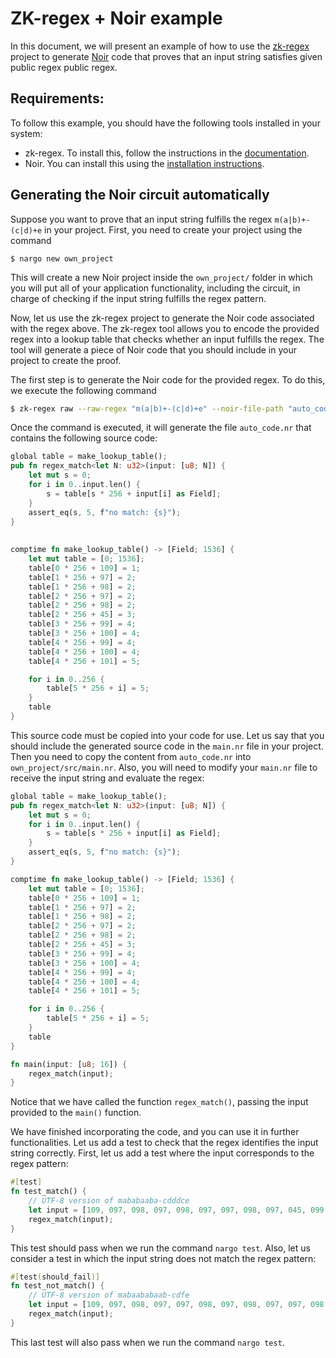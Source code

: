 # ZK-regex + Noir example

In this document, we will present an example of how to use the [zk-regex](https://github.com/zkemail/zk-regex) project to generate [Noir](https://noir-lang.org/) code that proves that an input string satisfies given public regex public regex.

## Requirements:

To follow this example, you should have the following tools installed in your system:
- zk-regex. To install this, follow the instructions in the [documentation](https://github.com/zkemail/zk-regex?tab=readme-ov-file#install).
- Noir. You can install this using the [installation instructions](https://noir-lang.org/docs/getting_started/installation/).

## Generating the Noir circuit automatically
Suppose you want to prove that an input string fulfills the regex `m(a|b)+-(c|d)+e` in your project. First, you need to create your project using the command
```
$ nargo new own_project
```
This will create a new Noir project inside the `own_project/` folder in which you will put all of your application functionality, including the circuit, in charge of checking if the input string fulfills the regex pattern.

Now, let us use the zk-regex project to generate the Noir code associated with the regex above. The zk-regex tool allows you to encode the provided regex into a lookup table that checks whether an input fulfills the regex. The tool will generate a piece of Noir code that you should include in your project to create the proof.

The first step is to generate the Noir code for the provided regex. To do this, we execute the following command
```bash
$ zk-regex raw --raw-regex "m(a|b)+-(c|d)+e" --noir-file-path "auto_code.nr"
```

Once the command is executed, it will generate the file `auto_code.nr` that contains the following source code:
```rust
global table = make_lookup_table();
pub fn regex_match<let N: u32>(input: [u8; N]) {
    let mut s = 0;
    for i in 0..input.len() {
        s = table[s * 256 + input[i] as Field];
    }
    assert_eq(s, 5, f"no match: {s}");
}
    
        
comptime fn make_lookup_table() -> [Field; 1536] {
    let mut table = [0; 1536];
    table[0 * 256 + 109] = 1;
    table[1 * 256 + 97] = 2;
    table[1 * 256 + 98] = 2;
    table[2 * 256 + 97] = 2;
    table[2 * 256 + 98] = 2;
    table[2 * 256 + 45] = 3;
    table[3 * 256 + 99] = 4;
    table[3 * 256 + 100] = 4;
    table[4 * 256 + 99] = 4;
    table[4 * 256 + 100] = 4;
    table[4 * 256 + 101] = 5;

    for i in 0..256 {
        table[5 * 256 + i] = 5;
    }
    table
}
```
This source code must be copied into your code for use. Let us say that you should include the generated source code in the `main.nr` file in your project. Then you need to copy the content from `auto_code.nr` into `own_project/src/main.nr`. Also, you will need to modify your `main.nr` file to receive the input string and evaluate the regex:

```rust
global table = make_lookup_table();
pub fn regex_match<let N: u32>(input: [u8; N]) {
    let mut s = 0;
    for i in 0..input.len() {
        s = table[s * 256 + input[i] as Field];
    }
    assert_eq(s, 5, f"no match: {s}");
}

comptime fn make_lookup_table() -> [Field; 1536] {
    let mut table = [0; 1536];
    table[0 * 256 + 109] = 1;
    table[1 * 256 + 97] = 2;
    table[1 * 256 + 98] = 2;
    table[2 * 256 + 97] = 2;
    table[2 * 256 + 98] = 2;
    table[2 * 256 + 45] = 3;
    table[3 * 256 + 99] = 4;
    table[3 * 256 + 100] = 4;
    table[4 * 256 + 99] = 4;
    table[4 * 256 + 100] = 4;
    table[4 * 256 + 101] = 5;

    for i in 0..256 {
        table[5 * 256 + i] = 5;
    }
    table
}

fn main(input: [u8; 16]) {
    regex_match(input);
}
``` 
Notice that we have called the function `regex_match()`, passing the input provided to the `main()` function.

We have finished incorporating the code, and you can use it in further functionalities. Let us add a test to check that the regex identifies the input string correctly. First, let us add a test where the input corresponds to the regex pattern:
```rust
#[test]
fn test_match() {
    // UTF-8 version of mababaaba-cdddce
    let input = [109, 097, 098, 097, 098, 097, 097, 098, 097, 045, 099, 100, 100, 100, 099, 101];
    regex_match(input);
}
```
This test should pass when we run the command `nargo test`. Also, let us consider a test in which the input string does not match the regex pattern:
```rust
#[test(should_fail)]
fn test_not_match() {
    // UTF-8 version of mabaababaab-cdfe
    let input = [109, 097, 098, 097, 097, 098, 097, 098, 097, 097, 098, 045, 099, 100, 102, 101];
    regex_match(input);
}
```
This last test will also pass when we run the command `nargo test`.